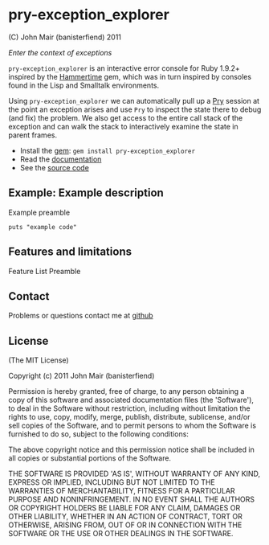 pry-exception_explorer
===========

(C) John Mair (banisterfiend) 2011

_Enter the context of exceptions_

`pry-exception_explorer` is an interactive error console for Ruby 1.9.2+ inspired by the [Hammertime](https://github.com/avdi/hammertime) 
gem, which was in turn inspired by consoles found in the Lisp and Smalltalk environments.

Using `pry-exception_explorer` we can automatically pull up a [Pry](http://pry.github.com) session at the point an exception arises and use `Pry` 
to inspect the state there to debug (and fix) the problem. We also get access to the entire call stack of the exception and can walk the stack to interactively examine the state in
parent frames.

* Install the [gem](https://rubygems.org/gems/pry-exception_explorer): `gem install pry-exception_explorer`
* Read the [documentation](http://rdoc.info/github/banister/pry-exception_explorer/master/file/README.md)
* See the [source code](http://github.com/banister/pry-exception_explorer)

Example: Example description
--------

Example preamble

    puts "example code"

Features and limitations
-------------------------

Feature List Preamble

Contact
-------

Problems or questions contact me at [github](http://github.com/banister)


License
-------

(The MIT License) 

Copyright (c) 2011 John Mair (banisterfiend)

Permission is hereby granted, free of charge, to any person obtaining
a copy of this software and associated documentation files (the
'Software'), to deal in the Software without restriction, including
without limitation the rights to use, copy, modify, merge, publish,
distribute, sublicense, and/or sell copies of the Software, and to
permit persons to whom the Software is furnished to do so, subject to
the following conditions:

The above copyright notice and this permission notice shall be
included in all copies or substantial portions of the Software.

THE SOFTWARE IS PROVIDED 'AS IS', WITHOUT WARRANTY OF ANY KIND,
EXPRESS OR IMPLIED, INCLUDING BUT NOT LIMITED TO THE WARRANTIES OF
MERCHANTABILITY, FITNESS FOR A PARTICULAR PURPOSE AND NONINFRINGEMENT.
IN NO EVENT SHALL THE AUTHORS OR COPYRIGHT HOLDERS BE LIABLE FOR ANY
CLAIM, DAMAGES OR OTHER LIABILITY, WHETHER IN AN ACTION OF CONTRACT,
TORT OR OTHERWISE, ARISING FROM, OUT OF OR IN CONNECTION WITH THE
SOFTWARE OR THE USE OR OTHER DEALINGS IN THE SOFTWARE.
